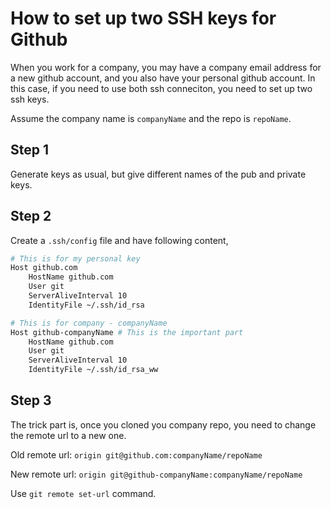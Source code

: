 # How to set up two SSH keys for Github

When you work for a company, you may have a company email address for a new github account, and you also have your personal github account. In this case, if you need to use both ssh conneciton, you need to set up two ssh keys.


Assume the company name is `companyName` and the repo is `repoName`.

## Step 1

Generate keys as usual, but give different names of the pub and private keys.

## Step 2
Create a `.ssh/config` file and have following content,

```bash
# This is for my personal key
Host github.com
    HostName github.com
    User git
    ServerAliveInterval 10
    IdentityFile ~/.ssh/id_rsa

# This is for company - companyName
Host github-companyName # This is the important part
    HostName github.com 
    User git
    ServerAliveInterval 10
    IdentityFile ~/.ssh/id_rsa_ww
```

## Step 3

The trick part is, once you cloned you company repo, you need to change the remote url to a new one. 

Old remote url:
`origin git@github.com:companyName/repoName`

New remote url:
`origin git@github-companyName:companyName/repoName`

Use `git remote set-url` command.
